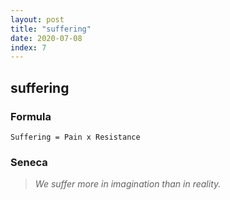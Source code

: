 ```yaml
---
layout: post
title: "suffering"
date: 2020-07-08
index: 7
---
```



## suffering

### Formula
```
Suffering = Pain x Resistance
```

### Seneca
> _We suffer more in imagination than in reality._
